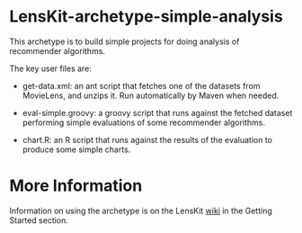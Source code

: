# LensKit-archetype-simple-analysis

This archetype is to build simple projects for doing analysis of
recommender algorithms.  

The key user files are:

* get-data.xml: an ant script that fetches one of the datasets from
  MovieLens, and unzips it.  Run automatically by Maven when needed.

* eval-simple.groovy: a groovy script that runs against the fetched
  dataset performing simple evaluations of some recommender
  algorithms.

* chart.R: an R script that runs against the results of the evaluation
  to produce some simple charts.

# More Information

Information on using the archetype is on the LensKit [wiki][] in the Getting Started section.

[wiki]: http://dev.grouplens.org/trac/lenskit

